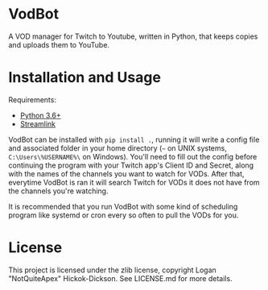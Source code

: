 # VodBot
A VOD manager for Twitch to Youtube, written in Python, that keeps copies and uploads them to YouTube.

# Installation and Usage
Requirements:
* [Python 3.6+](https://www.python.org/)
* [Streamlink](https://github.com/streamlink/streamlink)

VodBot can be installed with `pip install .`, running it will write a config file and associated folder in your home directory (`~` on UNIX systems, `C:\Users\%USERNAME%\` on Windows). You'll need to fill out the config before continuing the program with your Twitch app's Client ID and Secret, along with the names of the channels you want to watch for VODs. After that, everytime VodBot is ran it will search Twitch for VODs it does not have from the channels you're watching.

It is recommended that you run VodBot with some kind of scheduling program like systemd or cron every so often to pull the VODs for you.

# License
This project is licensed under the zlib license, copyright Logan "NotQuiteApex" Hickok-Dickson. See LICENSE.md for more details.
